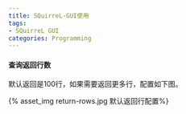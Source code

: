 ```yaml
---
title: SQuirreL-GUI使用
tags:
- SQuirreL GUI
categories: Programming
---
```


#### 查询返回行数

默认返回是100行，如果需要返回更多行，配置如下图。

{% asset_img return-rows.jpg 默认返回行配置%}



